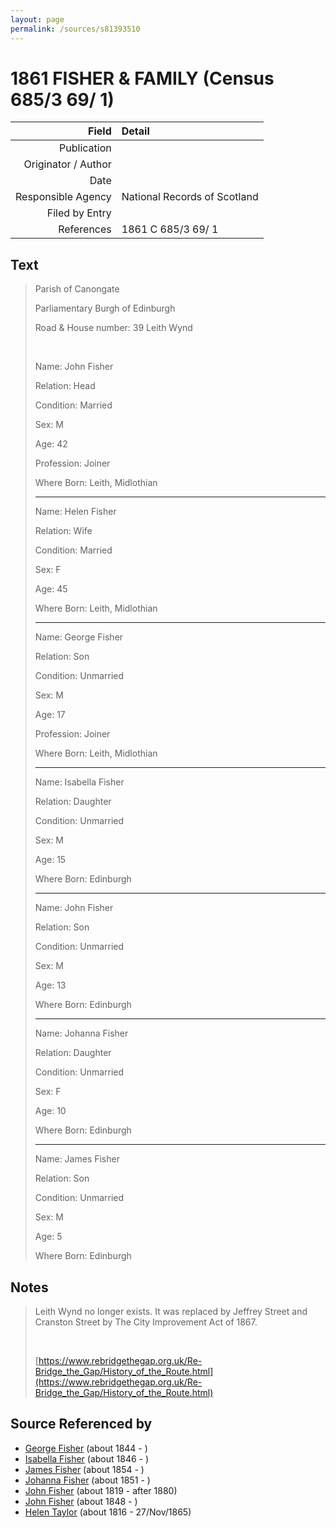 ```yaml
---
layout: page
permalink: /sources/s81393510
---
```


# 1861 FISHER & FAMILY (Census 685/3 69/ 1)

Field | Detail
---:|:---
Publication | 
Originator / Author | 
Date | 
Responsible Agency | National Records of Scotland
Filed by Entry | 
References | 1861 C 685/3 69/ 1

## Text

> Parish of Canongate
>
> Parliamentary Burgh of Edinburgh
>
> Road & House number: 39 Leith Wynd
>
> <br/>
>
> Name: John Fisher
>
> Relation: Head
>
> Condition: Married
>
> Sex: M
>
> Age: 42
>
> Profession: Joiner
>
> Where Born: Leith, Midlothian
>
> ---
>
> Name: Helen Fisher
>
> Relation: Wife
>
> Condition: Married
>
> Sex: F
>
> Age: 45
>
> Where Born: Leith, Midlothian
>
> ---
>
> Name: George Fisher
>
> Relation: Son
>
> Condition: Unmarried
>
> Sex: M
>
> Age: 17
>
> Profession: Joiner
>
> Where Born: Leith, Midlothian
>
> ---
>
> Name: Isabella Fisher
>
> Relation: Daughter
>
> Condition: Unmarried
>
> Sex: M
>
> Age: 15
>
> Where Born: Edinburgh
>
> ---
>
> Name: John Fisher
>
> Relation: Son
>
> Condition: Unmarried
>
> Sex: M
>
> Age: 13
>
> Where Born: Edinburgh
>
> ---
>
> Name: Johanna Fisher
>
> Relation: Daughter
>
> Condition: Unmarried
>
> Sex: F
>
> Age: 10
>
> Where Born: Edinburgh
>
> ---
>
> Name: James Fisher
>
> Relation: Son
>
> Condition: Unmarried
>
> Sex: M
>
> Age: 5
>
> Where Born: Edinburgh
>

## Notes

> Leith Wynd no longer exists. It was replaced by Jeffrey Street and Cranston Street by The City Improvement Act of 1867. 
>
> <br/>
>
> [https://www.rebridgethegap.org.uk/Re-Bridge_the_Gap/History_of_the_Route.html](https://www.rebridgethegap.org.uk/Re-Bridge_the_Gap/History_of_the_Route.html)
>


## Source Referenced by

* [George Fisher](../people/@35202352@-george-fisher-b1844-d.md) (about 1844 - )
* [Isabella Fisher](../people/@74012383@-isabella-fisher-b1846-d.md) (about 1846 - )
* [James Fisher](../people/@22540348@-james-fisher-b1854-d.md) (about 1854 - )
* [Johanna Fisher](../people/@76159436@-johanna-fisher-b1851-d.md) (about 1851 - )
* [John Fisher](../people/@81248806@-john-fisher-b1819-d1880.md) (about 1819 - after 1880)
* [John Fisher](../people/@60298048@-john-fisher-b1848-d.md) (about 1848 - )
* [Helen Taylor](../people/@47549486@-helen-taylor-b1816-d1865-11-27.md) (about 1816 - 27/Nov/1865)
